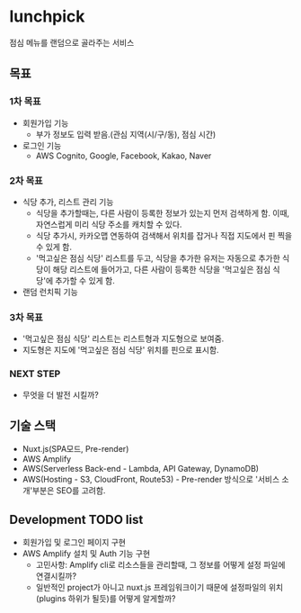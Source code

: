 # lunchpick
점심 메뉴를 랜덤으로 골라주는 서비스

## 목표
### 1차 목표  
- 회원가입 기능  
    - 부가 정보도 입력 받음.(관심 지역(시/구/동), 점심 시간)
- 로그인 기능  
    - AWS Cognito, Google, Facebook, Kakao, Naver  

### 2차 목표  
- 식당 추가, 리스트 관리 기능  
    - 식당을 추가할때는, 다른 사람이 등록한 정보가 있는지 먼저 검색하게 함. 이때, 자연스럽게 미리 식당 주소를 캐치할 수 있다.  
    - 식당 추가시, 카카오맵 연동하여 검색해서 위치를 잡거나 직접 지도에서 핀 찍을 수 있게 함.  
    - '먹고싶은 점심 식당' 리스트를 두고, 식당을 추가한 유저는 자동으로 추가한 식당이 해당 리스트에 들어가고, 다른 사람이 등록한 식당을 '먹고싶은 점심 식당'에 추가할 수 있게 함.  
- 랜덤 런치픽 기능  

### 3차 목표  
- '먹고싶은 점심 식당' 리스트는 리스트형과 지도형으로 보여줌.  
- 지도형은 지도에 '먹고싶은 점심 식당' 위치를 핀으로 표시함.  

### NEXT STEP  
- 무엇을 더 발전 시킬까?  

## 기술 스택  
- Nuxt.js(SPA모드, Pre-render)  
- AWS Amplify  
- AWS(Serverless Back-end - Lambda, API Gateway, DynamoDB)  
- AWS(Hosting - S3, CloudFront, Route53) - Pre-render 방식으로 '서비스 소개'부분은 SEO를 고려함.

## Development TODO list  
- 회원가입 및 로그인 페이지 구현  
- AWS Amplify 설치 및 Auth 기능 구현  
    - 고민사항: Amplify cli로 리소스들을 관리할때, 그 정보를 어떻게 설정 파일에 연결시킬까?  
    - 일반적인 project가 아니고 nuxt.js 프레임워크이기 때문에 설정파일의 위치(plugins 하위가 될듯)를 어떻게 알게할까?  
